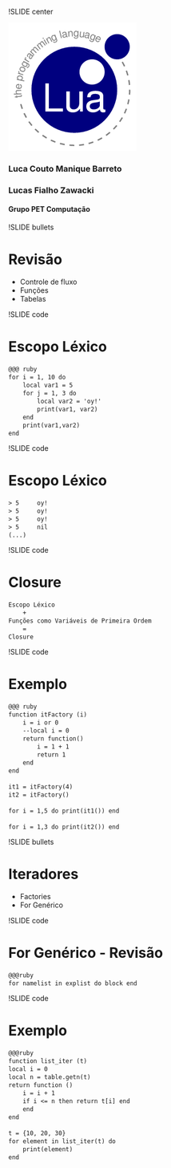 !SLIDE center

![](../Introducao/lua.png)

### Luca Couto Manique Barreto
### Lucas Fialho Zawacki
#### Grupo PET Computação

!SLIDE bullets

# Revisão

* Controle de fluxo
* Funções
* Tabelas

!SLIDE code

# Escopo Léxico

	@@@ ruby
	for i = 1, 10 do
		local var1 = 5
		for j = 1, 3 do
			local var2 = 'oy!'
			print(var1, var2)
		end
		print(var1,var2)
	end

!SLIDE code

# Escopo Léxico

	> 5		oy!
	> 5		oy!
	> 5		oy!
	> 5		nil
	(...)


!SLIDE code

# Closure

    Escopo Léxico 
    	+ 
    Funções como Variáveis de Primeira Ordem
    	=
    Closure

!SLIDE code

# Exemplo

    @@@ ruby
    function itFactory (i)
    	i = i or 0
    	--local i = 0
    	return function()
    		i = 1 + 1
			return 1
    	end
    end

    it1 = itFactory(4)
    it2 = itFactory()

    for i = 1,5 do print(it1()) end

    for i = 1,3 do print(it2()) end


!SLIDE bullets

# Iteradores

* Factories
* For Genérico

!SLIDE code

# For Genérico - Revisão

	@@@ruby
	for namelist in explist do block end

!SLIDE code

# Exemplo

	@@@ruby
	function list_iter (t)
	local i = 0
	local n = table.getn(t)
	return function ()
		i = i + 1
		if i <= n then return t[i] end
		end
	end

	t = {10, 20, 30}
	for element in list_iter(t) do
		print(element)
	end


